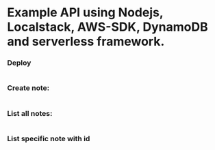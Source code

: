 # Example API using Nodejs, Localstack, AWS-SDK, DynamoDB and serverless framework.

### Deploy
``` sls deploy
```

### Create note:
``` serverless invoke local --function noteCreation --data {"title":"aaaa", "text":"bbbb"} --raw
```

### List all notes:
``` serverless invoke local --function listNotes
```

### List specific note with id 
``` serverless invoke local --function noteDetails --data 'id'
```
